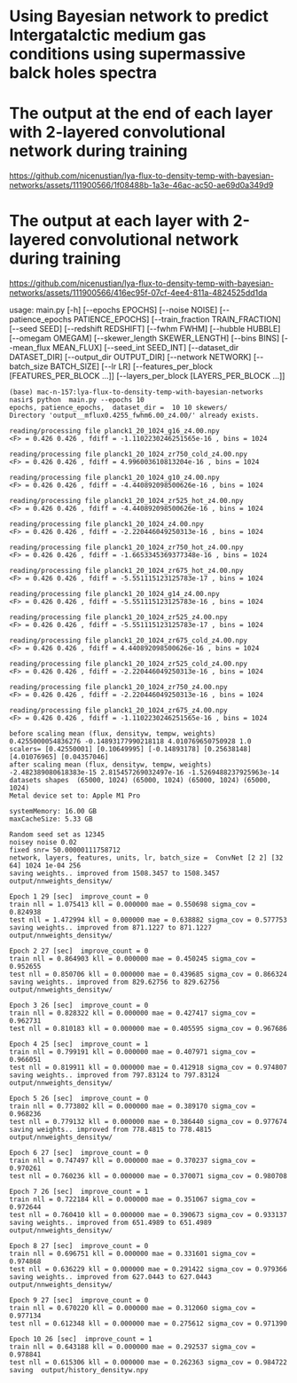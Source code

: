 # Using Bayesian network to predict Intergatalctic medium gas conditions using supermassive balck holes spectra

# The output at the end of each layer with 2-layered convolutional network during training
https://github.com/nicenustian/lya-flux-to-density-temp-with-bayesian-networks/assets/111900566/1f08488b-1a3e-46ac-ac50-ae69d0a349d9



# The output at each layer with 2-layered convolutional network during training
https://github.com/nicenustian/lya-flux-to-density-temp-with-bayesian-networks/assets/111900566/416ec95f-07cf-4ee4-811a-4824525dd1da

    
usage: main.py [-h] [--epochs EPOCHS] [--noise NOISE] [--patience_epochs PATIENCE_EPOCHS]
               [--train_fraction TRAIN_FRACTION] [--seed SEED] [--redshift REDSHIFT] [--fwhm FWHM]
               [--hubble HUBBLE] [--omegam OMEGAM] [--skewer_length SKEWER_LENGTH] [--bins BINS]
               [--mean_flux MEAN_FLUX] [--seed_int SEED_INT] [--dataset_dir DATASET_DIR]
               [--output_dir OUTPUT_DIR] [--network NETWORK] [--batch_size BATCH_SIZE] [--lr LR]
               [--features_per_block [FEATURES_PER_BLOCK ...]] [--layers_per_block [LAYERS_PER_BLOCK ...]]

```command
(base) mac-n-157:lya-flux-to-density-temp-with-bayesian-networks nasir$ python  main.py --epochs 10
epochs, patience_epochs,  dataset_dir =  10 10 skewers/
Directory 'output__mflux0.4255_fwhm6.00_z4.00/' already exists.

reading/processing file planck1_20_1024_g16_z4.00.npy
<F> = 0.426 0.426 , fdiff = -1.1102230246251565e-16 , bins = 1024

reading/processing file planck1_20_1024_zr750_cold_z4.00.npy
<F> = 0.426 0.426 , fdiff = 4.996003610813204e-16 , bins = 1024

reading/processing file planck1_20_1024_g10_z4.00.npy
<F> = 0.426 0.426 , fdiff = -4.440892098500626e-16 , bins = 1024

reading/processing file planck1_20_1024_zr525_hot_z4.00.npy
<F> = 0.426 0.426 , fdiff = -4.440892098500626e-16 , bins = 1024

reading/processing file planck1_20_1024_z4.00.npy
<F> = 0.426 0.426 , fdiff = -2.220446049250313e-16 , bins = 1024

reading/processing file planck1_20_1024_zr750_hot_z4.00.npy
<F> = 0.426 0.426 , fdiff = -1.6653345369377348e-16 , bins = 1024

reading/processing file planck1_20_1024_zr675_hot_z4.00.npy
<F> = 0.426 0.426 , fdiff = -5.551115123125783e-17 , bins = 1024

reading/processing file planck1_20_1024_g14_z4.00.npy
<F> = 0.426 0.426 , fdiff = -5.551115123125783e-16 , bins = 1024

reading/processing file planck1_20_1024_zr525_z4.00.npy
<F> = 0.426 0.426 , fdiff = -5.551115123125783e-17 , bins = 1024

reading/processing file planck1_20_1024_zr675_cold_z4.00.npy
<F> = 0.426 0.426 , fdiff = 4.440892098500626e-16 , bins = 1024

reading/processing file planck1_20_1024_zr525_cold_z4.00.npy
<F> = 0.426 0.426 , fdiff = -2.220446049250313e-16 , bins = 1024

reading/processing file planck1_20_1024_zr750_z4.00.npy
<F> = 0.426 0.426 , fdiff = -2.220446049250313e-16 , bins = 1024

reading/processing file planck1_20_1024_zr675_z4.00.npy
<F> = 0.426 0.426 , fdiff = -1.1102230246251565e-16 , bins = 1024

before scaling mean (flux, densityw, tempw, weights)  0.4255000054836276 -0.14893177990218118 4.010769650750928 1.0
scalers= [0.42550001] [0.10649995] [-0.14893178] [0.25638148] [4.01076965] [0.04357046]
after scaling mean (flux, densityw, tempw, weights) -2.482389080618383e-15 2.815457269032497e-16 -1.5269488237925963e-14
datasets shapes  (65000, 1024) (65000, 1024) (65000, 1024) (65000, 1024)
Metal device set to: Apple M1 Pro

systemMemory: 16.00 GB
maxCacheSize: 5.33 GB

Random seed set as 12345
noisey noise 0.02
fixed snr= 50.00000111758712
network, layers, features, units, lr, batch_size =  ConvNet [2 2] [32 64] 1024 1e-04 256
saving weights.. improved from 1508.3457 to 1508.3457 output/nnweights_densityw/

Epoch 1 29 [sec]  improve_count = 0
train nll = 1.075413 kll = 0.000000 mae = 0.550698 sigma_cov = 0.824938
test nll = 1.472994 kll = 0.000000 mae = 0.638882 sigma_cov = 0.577753
saving weights.. improved from 871.1227 to 871.1227 output/nnweights_densityw/

Epoch 2 27 [sec]  improve_count = 0
train nll = 0.864903 kll = 0.000000 mae = 0.450245 sigma_cov = 0.952655
test nll = 0.850706 kll = 0.000000 mae = 0.439685 sigma_cov = 0.866324
saving weights.. improved from 829.62756 to 829.62756 output/nnweights_densityw/

Epoch 3 26 [sec]  improve_count = 0
train nll = 0.828322 kll = 0.000000 mae = 0.427417 sigma_cov = 0.962731
test nll = 0.810183 kll = 0.000000 mae = 0.405595 sigma_cov = 0.967686

Epoch 4 25 [sec]  improve_count = 1
train nll = 0.799191 kll = 0.000000 mae = 0.407971 sigma_cov = 0.966051
test nll = 0.819911 kll = 0.000000 mae = 0.412918 sigma_cov = 0.974807
saving weights.. improved from 797.83124 to 797.83124 output/nnweights_densityw/

Epoch 5 26 [sec]  improve_count = 0
train nll = 0.773802 kll = 0.000000 mae = 0.389170 sigma_cov = 0.968236
test nll = 0.779132 kll = 0.000000 mae = 0.386440 sigma_cov = 0.977674
saving weights.. improved from 778.4815 to 778.4815 output/nnweights_densityw/

Epoch 6 27 [sec]  improve_count = 0
train nll = 0.747497 kll = 0.000000 mae = 0.370237 sigma_cov = 0.970261
test nll = 0.760236 kll = 0.000000 mae = 0.370071 sigma_cov = 0.980708

Epoch 7 26 [sec]  improve_count = 1
train nll = 0.722184 kll = 0.000000 mae = 0.351067 sigma_cov = 0.972644
test nll = 0.760410 kll = 0.000000 mae = 0.390673 sigma_cov = 0.933137
saving weights.. improved from 651.4989 to 651.4989 output/nnweights_densityw/

Epoch 8 27 [sec]  improve_count = 0
train nll = 0.696751 kll = 0.000000 mae = 0.331601 sigma_cov = 0.974868
test nll = 0.636229 kll = 0.000000 mae = 0.291422 sigma_cov = 0.979366
saving weights.. improved from 627.0443 to 627.0443 output/nnweights_densityw/

Epoch 9 27 [sec]  improve_count = 0
train nll = 0.670220 kll = 0.000000 mae = 0.312060 sigma_cov = 0.977134
test nll = 0.612348 kll = 0.000000 mae = 0.275612 sigma_cov = 0.971390

Epoch 10 26 [sec]  improve_count = 1
train nll = 0.643188 kll = 0.000000 mae = 0.292537 sigma_cov = 0.978841
test nll = 0.615306 kll = 0.000000 mae = 0.262363 sigma_cov = 0.984722
saving  output/history_densityw.npy
```
